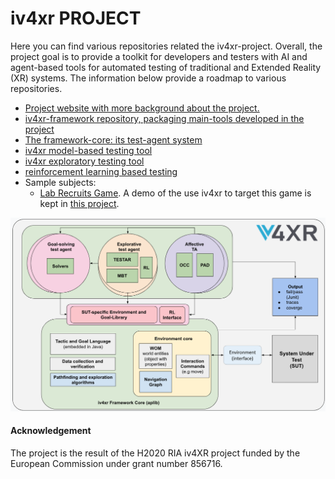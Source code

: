 # iv4xr PROJECT

Here you can find various repositories related the iv4xr-project. Overall, the project goal is to provide a toolkit for developers and testers with AI and agent-based tools for automated testing of traditional and Extended Reality (XR) systems. The information below provide a roadmap to various repositories.

  * [Project website with more background about the project.](https://iv4xr-toolkit.eu/)
  * [iv4xr-framework repository, packaging main-tools developed in the project](https://github.com/iv4xr-project/iv4xr-framework)
  * [The framework-core: its test-agent system](https://github.com/iv4xr-project/aplib)
  * [iv4xr model-based testing tool](https://github.com/iv4xr-project/iv4xr-mbt)
  * [iv4xr exploratory testing tool](https://github.com/iv4xr-project/TESTAR_iv4xr)
  * [reinforcement learning based testing](https://github.com/iv4xr-project/iv4xr-rlbt)
  * Sample subjects:
     * [Lab Recruits Game](https://github.com/iv4xr-project/labrecruits). A demo of the use iv4xr to target this game is kept in [this project](https://github.com/iv4xr-project/iv4xrDemo).

![iv4xr architecture](https://github.com/iv4xr-project/iv4xr-framework/raw/main/docs/iv4xr_architecture1.png)


#### Acknowledgement

The project is  the result of the H2020 RIA iv4XR project funded by the European Commission under grant number 856716.
